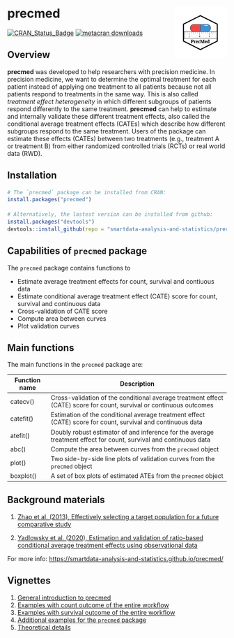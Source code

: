 
# precmed <img src="man/figures/logo.png" align="right" height="120"/>

<!-- badges: start -->

[![CRAN_Status_Badge](https://www.r-pkg.org/badges/version/precmed)](https://cran.r-project.org/package=precmed)
[![metacran
downloads](https://cranlogs.r-pkg.org/badges/last-month/precmed)](https://cran.r-project.org/package=precmed)
<!-- badges: end -->

## Overview

**precmed** was developed to help researchers with precision medicine.
In precision medicine, we want to determine the optimal treatment for
each patient instead of applying one treatment to all patients because
not all patients respond to treatments in the same way. This is also
called *treatment effect heterogeneity* in which different subgroups of
patients respond differently to the same treatment. **precmed** can help
to estimate and internally validate these different treatment effects,
also called the conditional average treatment effects (CATEs) which
describe how different subgroups respond to the same treatment. Users of
the package can estimate these effects (CATEs) between two treatments
(e.g., treatment A or treatment B) from either randomized controlled
trials (RCTs) or real world data (RWD).

## Installation

``` r
# The `precmed` package can be installed from CRAN:
install.packages("precmed")

# Alternatively, the lastest version can be installed from github:
install.packages("devtools")
devtools::install_github(repo = "smartdata-analysis-and-statistics/precmed")
```

## Capabilities of `precmed` package

The `precmed` package contains functions to

-   Estimate average treatment effects for count, survival and contiuous
    data
-   Estimate conditional average treatment effect (CATE) score for
    count, survival and continuous data
-   Cross-validation of CATE score
-   Compute area between curves
-   Plot validation curves

## Main functions

The main functions in the `precmed` package are:

| Function name | Description                                                                                                          |
|---------------|----------------------------------------------------------------------------------------------------------------------|
| catecv()      | Cross-validation of the conditional average treatment effect (CATE) score for count, survival or continuous outcomes |
| catefit()     | Estimation of the conditional average treatment effect (CATE) score for count, survival and continuous data          |
| atefit()      | Doubly robust estimator of and inference for the average treatment effect for count, survival and continuous data    |
| abc()         | Compute the area between curves from the `precmed` object                                                            |
| plot()        | Two side-by-side line plots of validation curves from the `precmed` object                                           |
| boxplot()     | A set of box plots of estimated ATEs from the `precmed` object                                                       |

## Background materials

1.  [Zhao et al. (2013), Effectively selecting a target population for a
    future comparative
    study](https://doi.org/10.1080/01621459.2013.770705)

2.  [Yadlowsky et al. (2020), Estimation and validation of ratio-based
    conditional average treatment effects using observational
    data](https://doi.org/10.1080/01621459.2020.1772080)

For more info:
<https://smartdata-analysis-and-statistics.github.io/precmed/>

## Vignettes

1.  [General introduction to
    precmed](https://smartdata-analysis-and-statistics.github.io/precmed/docs/articles/precmed.html)  
2.  [Examples with count outcome of the entire
    workflow](https://smartdata-analysis-and-statistics.github.io/precmed/docs/articles/Count-examples.html)  
3.  [Examples with survival outcome of the entire
    workflow](https://smartdata-analysis-and-statistics.github.io/precmed/docs/articles/Survival-examples.html)  
4.  [Additional examples for the `precmed`
    package](https://smartdata-analysis-and-statistics.github.io/precmed/docs/articles/Additional-examples.html)  
5.  [Theoretical
    details](https://smartdata-analysis-and-statistics.github.io/precmed/docs/articles/Theoretical-details.html)
